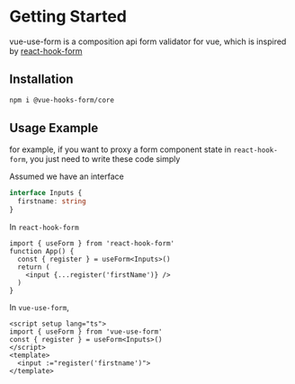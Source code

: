 # Getting Started

vue-use-form is a composition api form validator for vue, which is inspired by [react-hook-form](https://react-hook-form.com/)

## Installation

```bash
npm i @vue-hooks-form/core
```

## Usage Example

for example, if you want to proxy a form component state in `react-hook-form`, you just need to write these code simply

Assumed we have an interface
```ts
interface Inputs {
  firstname: string
}
```

In `react-hook-form`
```tsx
import { useForm } from 'react-hook-form'
function App() {
  const { register } = useForm<Inputs>()
  return (
    <input {...register('firstName')} />
  )
}
```

In `vue-use-form`,

```vue
<script setup lang="ts">
import { useForm } from 'vue-use-form'
const { register } = useForm<Inputs>()
</script>
<template>
  <input :="register('firstname')">
</template>
```
